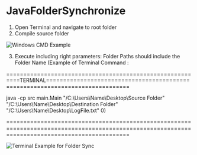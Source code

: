 # JavaFolderSynchronize

1. Open Terminal and navigate to root folder
2. Compile source folder

![Windows CMD Example](https://github.com/sto-yan06/JavaFolderSynchronize/assets/116439554/fcbfa471-a642-4c92-888d-51c7295ef899)

3.  Execute including right parameters:
Folder Paths should include the Folder Name (Example of Terminal Command :

==========================================================TERMINAL==============================================================================

java -cp src main.Main "/C:\Users\Name\Desktop\Source Folder" "/C:\Users\Name\Desktop\Destination Folder" "/C:\Users\Name\Desktop\LogFile.txt" 0)

================================================================================================================================================


![Terminal Example for Folder Sync](https://github.com/sto-yan06/JavaFolderSynchronize/assets/116439554/0ab6f8ad-1f28-43ed-80a6-ee7e5e38a202)
